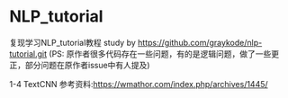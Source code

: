 # NLP_tutorial
复现学习NLP_tutorial教程
study by https://github.com/graykode/nlp-tutorial.git
(PS: 原作者很多代码存在一些问题，有的是逻辑问题，做了一些更正，部分问题在原作者issue中有人提及)

1-4 TextCNN 参考资料:https://wmathor.com/index.php/archives/1445/
